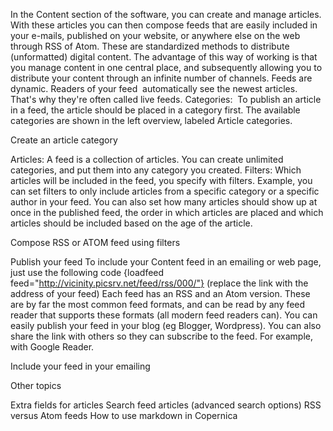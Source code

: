 In the Content section of the software, you can create and manage articles. With these articles you can then compose feeds that are easily included in your e-mails, published on your website, or anywhere else on the web through RSS of Atom. These are standardized methods to distribute (unformatted) digital content.
The advantage of this way of working is that you manage content in one central place, and subsequently allowing you to distribute your content through an infinite number of channels. Feeds are dynamic. Readers of your feed  automatically see the newest articles. That's why they're often called live feeds.
Categories: 
To publish an article in a feed, the article should be placed in a category first. The available categories are shown in the left overview, labeled Article categories.

Create an article category

Articles:
A feed is a collection of articles. You can create unlimited categories, and put them into any category you created.
Filters: Which articles will be included in the feed, you specify with filters. Example, you can set filters to only include articles from a specific category or a specific author in your feed. You can also set how many articles should show up at once in the published feed, the order in which articles are placed and which articles should be included based on the age of the article.

Compose RSS or ATOM feed using filters

Publish your feed
To include your Content feed in an emailing or web page, just use the following code
{loadfeed feed="http://vicinity.picsrv.net/feed/rss/000/"}
(replace the link with the address of your feed)
Each feed has an RSS and an Atom version. These are by far the most common feed formats, and can be read by any feed reader that supports these formats (all modern feed readers can).
You can easily publish your feed in your blog (eg Blogger, Wordpress). You can also share the link with others so they can subscribe to the feed. For example, with Google Reader.

Include your feed in your emailing

Other topics

Extra fields for articles
Search feed articles (advanced search options)
RSS versus Atom feeds
How to use markdown in Copernica